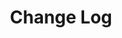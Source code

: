 ---
{
	"title" : "Change Log",
	"iconUrl" : "Packages/com.passivepicasso.thunderkit/Documentation/graphics/TK_Documentation_2X_Icon.png",
	"contentUrl" : "Packages/com.passivepicasso.thunderkit/README.md",
	"headerClasses" : [ "bm4", "page-header-container" ],
	"titleClasses" : [ "page-header" ],
	"iconClasses" : [ "header-icon" ]
}

---